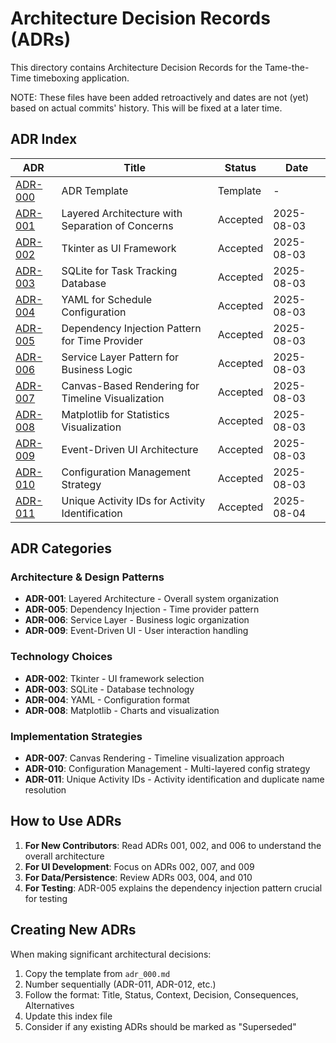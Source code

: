 # Architecture Decision Records (ADRs)

This directory contains Architecture Decision Records for the Tame-the-Time timeboxing application.

NOTE: These files have been added retroactively and dates are not (yet) based on actual commits' history.
This will be fixed at a later time.

## ADR Index

| ADR | Title | Status | Date |
|-----|-------|--------|------|
| [ADR-000](adr_000.md) | ADR Template | Template | - |
| [ADR-001](adr_001_layered_architecture.md) | Layered Architecture with Separation of Concerns | Accepted | 2025-08-03 |
| [ADR-002](adr_002_tkinter_ui_framework.md) | Tkinter as UI Framework | Accepted | 2025-08-03 |
| [ADR-003](adr_003_sqlite_task_tracking.md) | SQLite for Task Tracking Database | Accepted | 2025-08-03 |
| [ADR-004](adr_004_yaml_configuration.md) | YAML for Schedule Configuration | Accepted | 2025-08-03 |
| [ADR-005](adr_005_dependency_injection_pattern.md) | Dependency Injection Pattern for Time Provider | Accepted | 2025-08-03 |
| [ADR-006](adr_006_service_layer_pattern.md) | Service Layer Pattern for Business Logic | Accepted | 2025-08-03 |
| [ADR-007](adr_007_canvas_based_rendering.md) | Canvas-Based Rendering for Timeline Visualization | Accepted | 2025-08-03 |
| [ADR-008](adr_008_matplotlib_statistics.md) | Matplotlib for Statistics Visualization | Accepted | 2025-08-03 |
| [ADR-009](adr_009_event_driven_ui.md) | Event-Driven UI Architecture | Accepted | 2025-08-03 |
| [ADR-010](adr_010_configuration_management.md) | Configuration Management Strategy | Accepted | 2025-08-03 |
| [ADR-011](adr_011_unique_activity_ids.md) | Unique Activity IDs for Activity Identification | Accepted | 2025-08-04 |

## ADR Categories

### Architecture & Design Patterns
- **ADR-001**: Layered Architecture - Overall system organization
- **ADR-005**: Dependency Injection - Time provider pattern
- **ADR-006**: Service Layer - Business logic organization
- **ADR-009**: Event-Driven UI - User interaction handling

### Technology Choices
- **ADR-002**: Tkinter - UI framework selection
- **ADR-003**: SQLite - Database technology
- **ADR-004**: YAML - Configuration format
- **ADR-008**: Matplotlib - Charts and visualization

### Implementation Strategies
- **ADR-007**: Canvas Rendering - Timeline visualization approach
- **ADR-010**: Configuration Management - Multi-layered config strategy
- **ADR-011**: Unique Activity IDs - Activity identification and duplicate name resolution

## How to Use ADRs

1. **For New Contributors**: Read ADRs 001, 002, and 006 to understand the overall architecture
2. **For UI Development**: Focus on ADRs 002, 007, and 009
3. **For Data/Persistence**: Review ADRs 003, 004, and 010
4. **For Testing**: ADR-005 explains the dependency injection pattern crucial for testing

## Creating New ADRs

When making significant architectural decisions:

1. Copy the template from `adr_000.md`
2. Number sequentially (ADR-011, ADR-012, etc.)
3. Follow the format: Title, Status, Context, Decision, Consequences, Alternatives
4. Update this index file
5. Consider if any existing ADRs should be marked as "Superseded"
